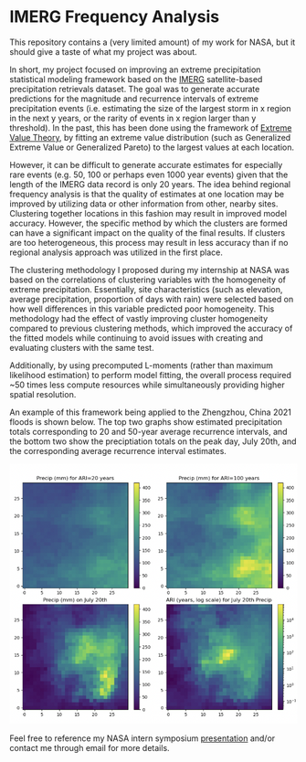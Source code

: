 # IMERG Frequency Analysis

This repository contains a (very limited amount) of my work for NASA, but it should give a taste of what my project was about. 

In short, my project focused on improving an extreme precipitation statistical modeling framework based on the [IMERG](https://gpm.nasa.gov/data/imerg) satellite-based precipitation retrievals dataset. The goal was to generate accurate predictions for the magnitude and recurrence intervals of extreme precipitation events (i.e. estimating the size of the largest storm in x region in the next y years, or the rarity of events in x region larger than y threshold). In the past, this has been done using the framework of [Extreme Value Theory](https://en.wikipedia.org/wiki/Extreme_value_theory), by fitting an extreme value distribution (such as Generalized Extreme Value or Generalized Pareto) to the largest values at each location. 

However, it can be difficult to generate accurate estimates for especially rare events (e.g. 50, 100 or perhaps even 1000 year events) given that the length of the IMERG data record is only 20 years. The idea behind regional frequency analysis is that the quality of estimates at one location may be improved by utilizing data or other information from other, nearby sites. Clustering together locations in this fashion may result in improved model accuracy. However, the specific method by which the clusters are formed can have a significant impact on the quality of the final results. If clusters are too heterogeneous, this process may result in less accuracy than if no regional analysis approach was utilized in the first place. 

The clustering methodology I proposed during my internship at NASA was based on the correlations of clustering variables with the homogeneity of extreme precipitation. Essentially, site characteristics (such as elevation, average precipitation, proportion of days with rain) were selected based on how well differences in this variable predicted poor homogeneity. This methodology had the effect of vastly improving cluster homogeneity compared to previous clustering methods, which improved the accuracy of the fitted models while continuing to avoid issues with creating and evaluating clusters with the same test.

Additionally, by using precomputed L-moments (rather than maximum likelihood estimation) to perform model fitting, the overall process required ~50 times less compute resources while simultaneously providing higher spatial resolution. 

An example of this framework being applied to the Zhengzhou, China 2021 floods is shown below. The top two graphs show estimated precipitation totals corresponding to 20 and 50-year average recurrence intervals, and the bottom two show the preciptiation totals on the peak day, July 20th, and the corresponding average recurrence interval estimates.

![](https://github.com/jxiong21029/IMERG-Frequency-Analysis/blob/main/zhengzhou_ari_plots.png)

Feel free to reference my NASA intern symposium [presentation](https://docs.google.com/presentation/d/1CRGknuOQ0RddBWiV7CGH8JvHqEnEKrkVTO67e9kHxcQ/edit?usp=sharing) and/or contact me through email for more details.
